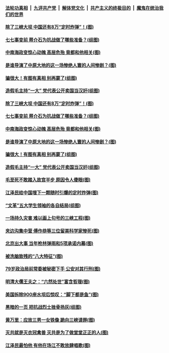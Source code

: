 ####  [法轮功真相](../../../../basic/blob/master/README.md?t=07050002) &nbsp;|&nbsp; [九评共产党](../../../../9ping.md/blob/master/README.md?t=07050002) &nbsp;|&nbsp; [解体党文化](../../../../jtdwh.md/blob/master/README.md?t=07050002)  &nbsp;|&nbsp; [共产主义的终极目的](../../../../gczydzjmd.md/blob/master/README.md?t=07050002) &nbsp;|&nbsp; [魔鬼在统治我们的世界](../../../../mgztzwmdsj.md/blob/master/README.md?t=07050002) 

#### [除了三峡大坝 中国还有8万“定时炸弹”！(图)](../pages/p6/937540.md?t=07050002) 

#### [七七事变前 蒋介石为抗战做了哪些准备？(组图)](../pages/p6/938219.md?t=07050002) 

#### [中南海政变惊心动魄 高层危殆 竟都和他相关(图)](../pages/p6/937814.md?t=07050002) 

#### [是谁导演了中原大地的这一场惨绝人寰的人间惨剧？(图)](../pages/p6/938390.md?t=07050002) 

#### [骗很大！有图有真相 别再蒙了(组图)](../pages/p6/938072.md?t=07050002) 

#### [造假毛主持“一大” 党代表公开卖国当汉奸(组图)](../pages/p6/938123.md?t=07050002) 

#### [除了三峡大坝 中国还有8万“定时炸弹”！(图)](../pages/p6/937540.md?t=07050002) 

#### [七七事变前 蒋介石为抗战做了哪些准备？(组图)](../pages/p6/938219.md?t=07050002) 

#### [中南海政变惊心动魄 高层危殆 竟都和他相关(图)](../pages/p6/937814.md?t=07050002) 

#### [是谁导演了中原大地的这一场惨绝人寰的人间惨剧？(图)](../pages/p6/938390.md?t=07050002) 

#### [骗很大！有图有真相 别再蒙了(组图)](../pages/p6/938072.md?t=07050002) 

#### [造假毛主持“一大” 党代表公开卖国当汉奸(组图)](../pages/p6/938123.md?t=07050002) 

#### [毛至死不敢踏入故宫半步 原因令人傻眼(图)](../pages/p6/938007.md?t=07050002) 

#### [江泽民给中国埋下一颗随时引爆的定时炸弹(图)](../pages/p6/937539.md?t=07050002) 

#### [“文革”五大学生领袖的各自结局(组图)](../pages/p6/938075.md?t=07050002) 

#### [一场持久灾害 难以画上句号的三峡工程(图)](../pages/p6/937534.md?t=07050002) 

#### [夹边沟集中营 傅作恭等三位留美科学家惨死(图)](../pages/p6/937892.md?t=07050002) 

#### [北京出大事 当年枪林弹雨和5项承诺内幕(图)](../pages/p6/937994.md?t=07050002) 

#### [被洗脑致残的“八大特征”(图)](../pages/p6/938073.md?t=07050002) 

#### [79岁政治局前常委被秘密下手 公安对其行刑(图)](../pages/p6/937960.md?t=07050002) 

#### [明清大儒王夫之：“六然处世”富含哲理(图)](../pages/p6/937069.md?t=07050002) 

#### [美国拆除900座水坝后惊叹：“脚下都是鱼”(图)](../pages/p6/937533.md?t=07050002) 

#### [黑暗的一页 把抗战烈士挫骨扬灰(组图)](../pages/p6/937888.md?t=07050002) 

#### [黄万里：应放三男一女铁像 跪向三峡请罪(图)](../pages/p6/937532.md?t=07050002) 

#### [灭共就是灭衣冠禽兽 灭共是为了做堂堂正正的人(图)](../pages/p6/937958.md?t=07050002) 

#### [江泽民最怕他 有他在场江不敢放肆唱歌(图)](../pages/p6/937955.md?t=07050002) 

